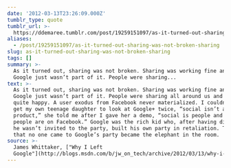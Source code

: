 ```yaml
---
date: '2012-03-13T23:26:09.000Z'
tumblr_type: quote
tumblr_url: >-
  https://ddemaree.tumblr.com/post/19259151097/as-it-turned-out-sharing-was-not-broken-sharing
aliases:
  - /post/19259151097/as-it-turned-out-sharing-was-not-broken-sharing
slug: as-it-turned-out-sharing-was-not-broken-sharing
tags: []
summary: >-
  As it turned out, sharing was not broken. Sharing was working fine and dandy,
  Google just wasn’t part of it. People were sharing...
text: >-
  As it turned out, sharing was not broken. Sharing was working fine and dandy,
  Google just wasn’t part of it. People were sharing all around us and seemed
  quite happy. A user exodus from Facebook never materialized. I couldn’t even
  get my own teenage daughter to look at Google+ twice, “social isn’t a
  product,” she told me after I gave her a demo, “social is people and the
  people are on Facebook.” Google was the rich kid who, after having discovered
  he wasn’t invited to the party, built his own party in retaliation. The fact
  that no one came to Google’s party became the elephant in the room.
source: >-
  James Whittaker, ["Why I Left
  Google"](http://blogs.msdn.com/b/jw_on_tech/archive/2012/03/13/why-i-left-google.aspx)
---
```


